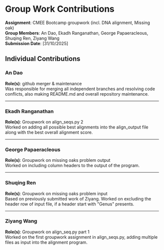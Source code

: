# Group Work Contributions

**Assignment**: CMEE Bootcamp groupwork (incl. DNA alignment, Missing oak)  
**Group Members**: An Dao, Ekadh Ranganathan, George Papaeracleous, Shuqing Ren, Ziyang Wang  
**Submission Date**: [31/10/2025]  

## Individual Contributions

### An Dao
**Role(s)**: github merger & maintenance  
Was responsible for merging all independent branches and resolving code conflicts, also making README.md and overall repository maintenance.

---

### Ekadh Ranganathan
**Role(s)**: Groupwork on align_seqs.py 2  
Worked on adding all possible best alignments into the align_output file along with the best overall alignment score.

---

### George Papaeracleous
**Role(s)**: Groupwork on missing oaks problem output  
Worked on including column headers to the output of the program.

---

### Shuqing Ren
**Role(s)**: Groupwork on missing oaks problem input  
Based on previously submitted work of Ziyang. Worked on excluding the header row of input file, if a header start with "Genus" presents.

---

### Ziyang Wang
**Role(s)**: Groupwork on align_seq.py part 1  
Worked on the first groupwork assignment in align_seqs.py, adding multiple files as input into the alignment program.

